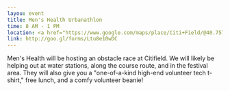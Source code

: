 ```yaml
---
layou: event
title: Men's Health Urbanathlon
time: 8 AM - 1 PM
location: <a href="https://www.google.com/maps/place/Citi+Field/@40.7570877,-73.8458213,17z/data=!3m1!4b1!4m2!3m1!1s0x89c25fe0b147d195:0xf55b95d4f099763b">Citifield, Flushing Meadows-Corona Park</a>
link: http://goo.gl/forms/Ltu8e10wDC
---
```

Men's Health will be hosting an obstacle race at Citifield. We will likely be helping out at water stations, along the course route, and in the festival area. They will also give you a "one-of-a-kind high-end volunteer tech t-shirt," free lunch, and a comfy volunteer beanie!